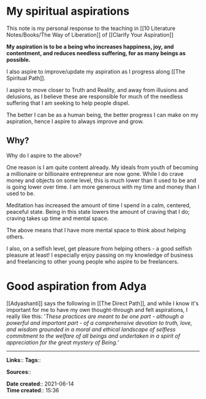 # My spiritual aspirations
This note is my personal response to the teaching in [[10 Literature Notes/Books/The Way of Liberation]] of [[Clarify Your Aspiration]]

**My aspiration is to be a being who increases happiness, joy, and contentment, and reduces needless suffering, for as many beings as possible.**

I also aspire to improve/update my aspiration as I progress along [[The Spiritual Path]].

I aspire to move closer to Truth and Reality, and away from illusions and delusions, as I believe these are responsible for much of the needless suffering that I am seeking to help people dispel. 

The better I can be as a human being, the better progress I can make on my aspiration, hence I aspire to always improve and grow. 


## Why?
Why do I aspire to the above?

One reason is I am quite content already. My ideals from youth of becoming a millionaire or billionaire entrepreneur are now gone. While I do crave money and objects on some level, this is much lower than it used to be and is going lower over time. I am more generous with my time and money than I used to be. 

Meditation has increased the amount of time I spend in a calm, centered, peaceful state. Being in this state lowers the amount of craving that I do; craving takes up time and mental space.

The above means that I have more mental space to think about helping others.

I also, on a selfish level, get pleasure from helping others - a good selfish pleasure at least! I especially enjoy passing on my knowledge of business and freelancing to other young people who aspire to be freelancers. 


# Good aspiration from Adya
[[Adyashanti]] says the following in [[The Direct Path]], and while I know it's important for me to have my own thought-through and felt aspirations, I really like this:
'*These practices are meant to be one part - although a powerful and important part - of a comprehensive devotion to truth, love, and wisdom grounded in a moral and ethical landscape of selfless commitment to the welfare of all beings and undertaken in a spirit of appreciation for the great mystery of Being.*'

---
**Links**:: 
**Tags**:: 

**Sources**::

**Date created**:: 2021-06-14  
**Time created**:: 15:36